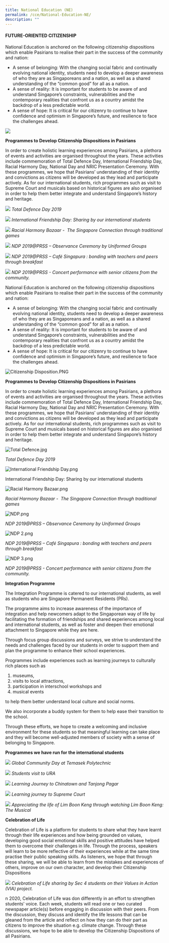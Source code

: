 ```yaml
---
title: National Education (NE)
permalink: /cce/National-Education-NE/
description: ""
---
```

#### FUTURE-ORIENTED CITIZENSHIP

National Education is anchored on the following citizenship dispositions which enable Pasirians to realise their part in the success of the community and nation:  

*   A sense of belonging: With the changing social fabric and continually evolving national identity, students need to develop a deeper awareness of who they are as Singaporeans and a nation, as well as a shared understanding of the “common good” for all as a nation. 
*   A sense of reality: It is important for students to be aware of and understand Singapore’s constraints, vulnerabilities and the contemporary realities that confront us as a country amidst the backdrop of a less predictable world. 
*   A sense of hope: It is critical for our citizenry to continue to have confidence and optimism in Singapore’s future, and resilience to face the challenges ahead.

![](/images/Citizenship%20Disposition.png)

**Programmes to Develop Citizenship Dispositions in Pasirians**

In order to create holistic learning experiences among Pasirians, a plethora of events and activities are organised throughout the years. These activities include commemoration of Total Defence Day, International Friendship Day, Racial Harmony Day, National Day and NRIC Presentation Ceremony. With these programmes, we hope that Pasirians’ understanding of their identity and convictions as citizens will be developed as they lead and participate actively. As for our international students, rich programmes such as visit to Supreme Court and musicals based on historical figures are also organised in order to help them better integrate and understand Singapore’s history and heritage.

![](/images/Total%20Defence.jpeg)
_Total Defence Day 2019_

![](/images/International%20Friendship%20Day.png)
_International Friendship Day: Sharing by our international students_

![](/images/Racial%20Harmony%20Bazaar.png)
_Racial Harmony Bazaar -  The Singapore Connection through traditional games_

![](/images/NDP.png)
_NDP 2019@PRSS – Observance Ceremony by Uniformed Groups_

![](/images/NDP%202.png)
_NDP 2019@PRSS – Café Singapura : bonding with teachers and peers through breakfast_

![](/images/NDP%203.png)
_NDP 2019@PRSS - Concert performance with senior citizens from the community._

National Education is anchored on the following citizenship dispositions which enable Pasirians to realise their part in the success of the community and nation:  

*   A sense of belonging: With the changing social fabric and continually evolving national identity, students need to develop a deeper awareness of who they are as Singaporeans and a nation, as well as a shared understanding of the “common good” for all as a nation. 
*   A sense of reality: It is important for students to be aware of and understand Singapore’s constraints, vulnerabilities and the contemporary realities that confront us as a country amidst the backdrop of a less predictable world. 
*   A sense of hope: It is critical for our citizenry to continue to have confidence and optimism in Singapore’s future, and resilience to face the challenges ahead. 

  

![Citizenship Disposition.PNG](https://pasirrissec.moe.edu.sg/qql/slot/u166/Co-Curriculum/National%20Education/Citizenship%20Disposition.PNG)

  

**Programmes to Develop Citizenship Dispositions in Pasirians**

In order to create holistic learning experiences among Pasirians, a plethora of events and activities are organised throughout the years. These activities include commemoration of Total Defence Day, International Friendship Day, Racial Harmony Day, National Day and NRIC Presentation Ceremony. With these programmes, we hope that Pasirians’ understanding of their identity and convictions as citizens will be developed as they lead and participate actively. As for our international students, rich programmes such as visit to Supreme Court and musicals based on historical figures are also organised in order to help them better integrate and understand Singapore’s history and heritage.   

  

![Total Defence.jpg](https://pasirrissec.moe.edu.sg/qql/slot/u166/Co-Curriculum/National%20Education/Total%20Defence.jpg)

_Total Defence Day 2019_

  

![International Friendship Day.png](https://pasirrissec.moe.edu.sg/qql/slot/u166/Co-Curriculum/National%20Education/International%20Friendship%20Day.png)

International Friendship Day: Sharing by our international students   

  

![Racial Harmony Bazaar.png](https://pasirrissec.moe.edu.sg/qql/slot/u166/Co-Curriculum/National%20Education/Racial%20Harmony%20Bazaar.png)

_Racial Harmony Bazaar -  The Singapore Connection through traditional games_    

  

![NDP.png](https://pasirrissec.moe.edu.sg/qql/slot/u166/Co-Curriculum/National%20Education/NDP.png)

_NDP 2019@PRSS – Observance Ceremony by Uniformed Groups_  

  

  

![NDP 2.png](https://pasirrissec.moe.edu.sg/qql/slot/u166/Co-Curriculum/National%20Education/NDP%202.png)

_NDP 2019@PRSS – Café Singapura : bonding with teachers and peers through breakfast_   

  

![NDP 3.png](https://pasirrissec.moe.edu.sg/qql/slot/u166/Co-Curriculum/National%20Education/NDP%203.png)

_NDP 2019@PRSS - Concert performance with senior citizens from the community._  

  

**Integration Programme**  

The Integration Programme is catered to our international students, as well as students who are Singapore Permanent Residents (PRs).

  

The programme aims to increase awareness of the importance of integration and help newcomers adapt to the Singaporean way of life by facilitating the formation of friendships and shared experiences among local and international students, as well as foster and deepen their emotional attachment to Singapore while they are here.

  

Through focus group discussions and surveys, we strive to understand the needs and challenges faced by our students in order to support them and plan the programme to enhance their school experiences.

  

Programmes include experiences such as learning journeys to culturally rich places such as 

1.  museums, 
2.  visits to local attractions, 
3.  participation in interschool workshops and 
4.  musical events 

to help them better understand local culture and social norms.   

  

We also incorporate a buddy system for them to help ease their transition to the school. 

Through these efforts, we hope to create a welcoming and inclusive environment for these students so that meaningful learning can take place and they will become well-adjusted members of society with a sense of belonging to Singapore. 

  

**Programmes we have run for the international students**

![](/images/Global%20Community%20Day.jpeg)
_Global Community Day at Temasek Polytechnic_

![](/images/Students%20visit%20to%20URA.jpeg)
_Students visit to URA_

![](/images/Learning%20Journey.jpeg)
_Learning Journey to Chinatown and Tanjong Pagar_

![](/images/Learning%20journey%20to%20Supreme%20Court.jpeg)
_Learning journey to Supreme Court_

![](/images/Appreciating%20the%20life.jpeg)
_Appreciating the life of Lim Boon Keng through watching Lim Boon Keng: The Musical_

**Celebration of Life**

Celebration of Life is a platform for students to share what they have learnt through their life experiences and how being grounded on values, developing good social emotional skills and positive attitudes have helped them to overcome their challenges in life. Through the process, speakers will learn to be more reflective of their experiences while at the same time practise their public speaking skills. As listeners, we hope that through these sharing, we will be able to learn from the mistakes and experiences of others, improve on our own character, and develop their Citizenship Dispositions

![](/images/Celebration%20of%20Life.jpeg)
_Celebration of Life sharing by Sec 4 students on their VaIues in Action (VIA) project._

n 2020, Celebration of Life was don differently in an effort to strengthen students’ voice. Each week, students will read one or two curated newspaper article(s) before engaging in discussion with their peers. From the discussion, they discuss and identify the life lessons that can be gleaned from the article and reflect on how they can do their part as citizens to improve the situation e.g. climate change. Through these discussions, we hope to be able to develop the Citizenship Dispositions of all Pasirians.